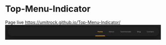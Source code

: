# Top-Menu-Indicator
Page live https://umitrock.github.io/Top-Menu-Indicator/
<img src="https://github.com/UmitRock/Top-Menu-Indicator/blob/main/page.PNG?raw=true" alt="">
